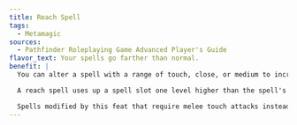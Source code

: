 ```yaml
---
title: Reach Spell
tags:
  - Metamagic
sources:
  - Pathfinder Roleplaying Game Advanced Player's Guide
flavor_text: Your spells go farther than normal.
benefit: |
  You can alter a spell with a range of touch, close, or medium to increase its range to a higher range category, using the following order: touch, close, medium, and long.

  A reach spell uses up a spell slot one level higher than the spell's actual level for each increase in range category. For example, a spell with a range of touch increased to long range uses up a spell slot three levels higher.

  Spells modified by this feat that require melee touch attacks instead require ranged touch attacks. Spells that do not have a range of touch, close, or medium do not benefit from this feat.
---
```


